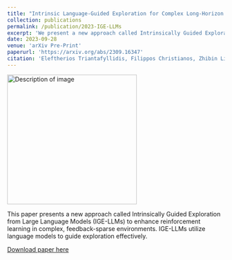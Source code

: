 ```yaml
---
title: "Intrinsic Language-Guided Exploration for Complex Long-Horizon Robotic Manipulation Tasks"
collection: publications
permalink: /publication/2023-IGE-LLMs
excerpt: 'We present a new approach called Intrinsically Guided Exploration from Large Language Models (IGE-LLMs) to enhance reinforcement learning in complex, feedback-sparse environments. IGE-LLMs utilize language models to guide exploration effectively.'
date: 2023-09-28
venue: 'arXiv Pre-Print'
paperurl: 'https://arxiv.org/abs/2309.16347'
citation: 'Eleftherios Triantafyllidis, Filippos Christianos, Zhibin Li (2023). "Intrinsic Language-Guided Exploration for Complex Long-Horizon Robotic Manipulation Tasks" in arXiv as Pre-Print (2023)'
---
```

<img src="/images/500x300.png" alt="Description of image" width="300"/>

This paper presents a new approach called Intrinsically Guided Exploration from Large Language Models (IGE-LLMs) to enhance reinforcement learning in complex, feedback-sparse environments. IGE-LLMs utilize language models to guide exploration effectively.

[Download paper here](https://arxiv.org/pdf/2309.16347.pdf)
